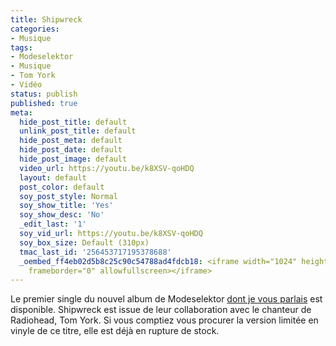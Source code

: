 ```yaml
---
title: Shipwreck
categories:
- Musique
tags:
- Modeselektor
- Musique
- Tom York
- Vidéo
status: publish
published: true
meta:
  hide_post_title: default
  unlink_post_title: default
  hide_post_meta: default
  hide_post_date: default
  hide_post_image: default
  video_url: https://youtu.be/k8XSV-qoHDQ
  layout: default
  post_color: default
  soy_post_style: Normal
  soy_show_title: 'Yes'
  soy_show_desc: 'No'
  _edit_last: '1'
  soy_vid_url: https://youtu.be/k8XSV-qoHDQ
  soy_box_size: Default (310px)
  tmac_last_id: '256453717195378688'
  _oembed_ff4eb02d5b8c25c90c54788ad4fdcb18: <iframe width="1024" height="576" src="https://www.youtube.com/embed/k8XSV-qoHDQ?fs=1&feature=oembed"
    frameborder="0" allowfullscreen></iframe>
---
```

Le premier single du nouvel album de Modeselektor <a href="https://www.clicclac.ch/2011/10/06/modeselektor-monkeytown/">dont je vous parlais</a> est disponible.
Shipwreck est issue de leur collaboration avec le chanteur de Radiohead, Tom York. Si vous comptiez vous procurer la version limitée en vinyle de ce titre, elle est déjà en rupture de stock.
